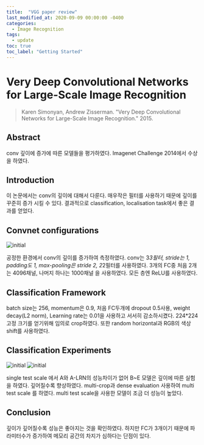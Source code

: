 ```yaml
---
title:  "VGG paper review"
last_modified_at: 2020-09-09 00:00:00 -0400
categories: 
  - Image Recognition
tags:
  - update
toc: true
toc_label: "Getting Started"
---
```


# Very Deep Convolutional Networks for Large-Scale Image Recognition
> Karen Simonyan, Andrew Zisserman. "Very Deep Convolutional Networks for Large-Scale Image Recognition." 2015.

## Abstract
conv 깊이에 증가에 따른 모델들을 평가하였다. Imagenet Challenge 2014에서 수상을 하였다.

## Introduction
이 논문에서는 conv의 깊이에 대해서 다룬다. 매우작은 필터를 사용하기 때문에 깊이를 꾸준히 증가 시킬 수 있다. 결과적으로 classification, localisation task에서 좋은 결과를 얻었다.

## Convnet configurations

![initial](https://user-images.githubusercontent.com/53032349/92396241-aa536280-f15f-11ea-98e2-1a14ee31c8b1.png)

공정한 환경에서 conv의 깊이를 증가하여 측정하였다. conv는  3*3필터, stride는 1, padding도 1, max-pooling은 stride 2, 2*2필터를 사용하였다. 3개의 FC중 처음 2개는 4096채널, 나머지 하나는 1000채널 을 사용하였다. 모든 층엔 ReLU를 사용하였다.






## Classification Framework
batch size는 256, momentum은 0.9, 처음 FC두개에 dropout 0.5사용, weight decay(L2 norm), Learning rate는 0.01을 사용하고 서서히 감소하시켰다. 224*224고정 크기를 얻기위해 임의로 crop하였다. 또한 random horizontal과 RGB의 색상 shift를 사용하였다.


## Classification Experiments

![initial](https://user-images.githubusercontent.com/53032349/92396381-e5ee2c80-f15f-11ea-961e-9217017dbf16.png)
![initial](https://user-images.githubusercontent.com/53032349/92396502-10d88080-f160-11ea-8d6c-8b7703724d66.png)

single test scale 에서 A와 A-LRN의 성능차이가 없어 B~E 모델은 깊이에 따른 실험을 하였다. 깊어질수록 향상하였다.
multi-crop과 dense evaluation 사용하여 multi test scale 를 하였다. multi test scale을 사용한 모델이  조금 더 성능이 높았다.

## Conclusion
깊이가 깊어질수록 성능은 좋아지는 것을 확인하였다. 하지만 FC가 3개이기 때문에 파라미터수가 증가하여 메모리 공간의 차지가 심하다는 단점이 있다.
















